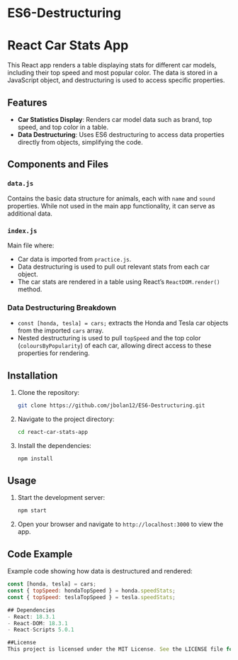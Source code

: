 # ES6-Destructuring

# React Car Stats App

This React app renders a table displaying stats for different car models, including their top speed and most popular color. The data is stored in a JavaScript object, and destructuring is used to access specific properties.

## Features

- **Car Statistics Display**: Renders car model data such as brand, top speed, and top color in a table.
- **Data Destructuring**: Uses ES6 destructuring to access data properties directly from objects, simplifying the code.

## Components and Files

### `data.js`

Contains the basic data structure for animals, each with `name` and `sound` properties. While not used in the main app functionality, it can serve as additional data.

### `index.js`

Main file where:
- Car data is imported from `practice.js`.
- Data destructuring is used to pull out relevant stats from each car object.
- The car stats are rendered in a table using React’s `ReactDOM.render()` method.

### Data Destructuring Breakdown

- `const [honda, tesla] = cars;` extracts the Honda and Tesla car objects from the imported `cars` array.
- Nested destructuring is used to pull `topSpeed` and the top color (`coloursByPopularity`) of each car, allowing direct access to these properties for rendering.

## Installation

1. Clone the repository:
    ```bash
    git clone https://github.com/jbolan12/ES6-Destructuring.git
    ```
2. Navigate to the project directory:
    ```bash
    cd react-car-stats-app
    ```
3. Install the dependencies:
    ```bash
    npm install
    ```

## Usage

1. Start the development server:
    ```bash
    npm start
    ```
2. Open your browser and navigate to `http://localhost:3000` to view the app.

## Code Example

Example code showing how data is destructured and rendered:
```javascript
const [honda, tesla] = cars;
const { topSpeed: hondaTopSpeed } = honda.speedStats;
const { topSpeed: teslaTopSpeed } = tesla.speedStats;

## Dependencies
- React: 18.3.1
- React-DOM: 18.3.1
- React-Scripts 5.0.1

##License
This project is licensed under the MIT License. See the LICENSE file for details.
